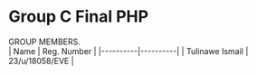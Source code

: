 # Group C Final PHP
GROUP MEMBERS.<br>
| Name | Reg. Number |
|----------|----------|
| Tulinawe Ismail    | 23/u/18058/EVE   |


